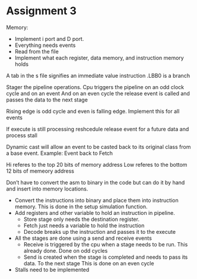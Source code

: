 # Assignment 3

Memory: 
- Implement i port and D port.
- Everything needs events
- Read from the file
- Implement what each register, data memory, and instruction memory holds

A tab in the s file signifies an immediate value instruction
.LBB0 is a branch

Stager the pipeline operations.
Cpu triggers the pipeline on an odd clock cycle and on an event 
And on an even cycle the release event is called and passes the data to the next stage

Rising edge is odd cycle and even is falling edge. Implement this for all events

If execute is still processing reshcedule release event for a future data and process stall

Dynamic cast will allow an event to be casted back to its original class from a base event. Example: Event back to Fetch 

Hi  referes to the top 20 bits of memory address
Low referes to the bottom 12 bits of memeory address

Don’t have to convert the asm to binary in the code but can do it by hand and insert into memory locations.

- Convert the instructions into binary and place them into instruction memory. This is done in the setup simulation function.
- Add registers and other variable to hold an instruction in pipeline.
    - Store stage only needs the destination register.
    - Fetch just needs a variable to hold the instruction
    - Decode breaks up the instruction and passes it to the execute
- All the stages are done using a send and receive events 
    - Receive is triggered by the cpu when a stage needs to be run. This already done. Done on odd cycles
    - Send is created when the stage is completed and needs to pass its data. To the next stage This is done on an even cycle
- Stalls need to be implemented
